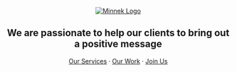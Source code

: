 <p align="center">
  <a href="https://minnekdigital.com/">
    <picture>
      <source media="(prefers-color-scheme: dark)" srcset="https://assets.minnekdigital.com/logo-md.jpg">
      <img alt="Minnek Logo" src="https://assets.minnekdigital.com/logo-md.jpg">
    </picture>    
  </a>
</p>

<h2 align="center">
  We are passionate to help our clients to bring out a positive message
</h2>

<p align="center">
  <a href="https://minnekdigital.com/services/">Our Services</a>
  ·
  <a href="https://minnekdigital.com/work/">Our Work</a>
  ·
  <a href="https://minnekdigital.com/careers">Join Us</a>
</p>

